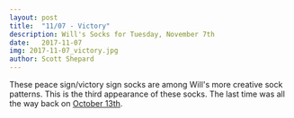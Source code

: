 ```yaml
---
layout: post
title:  "11/07 - Victory"
description: Will's Socks for Tuesday, November 7th
date:   2017-11-07
img: 2017-11-07_victory.jpg
author: Scott Shepard
---
```


These peace sign/victory sign socks are among Will's more creative sock 
patterns. This is the third appearance of these socks. The last time was 
all the way back on [October 13th](/victory-2/).
